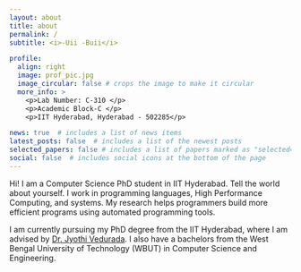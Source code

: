 ```yaml
---
layout: about
title: about
permalink: /
subtitle: <i>-Uii -Buii</i>

profile:
  align: right
  image: prof_pic.jpg
  image_circular: false # crops the image to make it circular
  more_info: >
    <p>Lab Number: C-310 </p>
    <p>Academic Block-C </p>
    <p>IIT Hyderabad, Hyderabad - 502285</p>

news: true  # includes a list of news items
latest_posts: false  # includes a list of the newest posts
selected_papers: false # includes a list of papers marked as "selected={true}"
social: false  # includes social icons at the bottom of the page
---
```


Hi! I am a Computer Science PhD student in IIT Hyderabad. Tell the world about yourself. I work in programming languages, High Performance Computing, and systems. My research helps programmers build more efficient programs using automated programming tools.

I am currently pursuing my PhD degree from the IIT Hyderabad, where I am advised by [Dr. Jyothi Vedurada](https://jyothivedurada.github.io/). I also have a bachelors from the West Bengal University of Technology (WBUT) in Computer Science and Engineering.

<!-- Put your address / P.O. box / other info right below your picture. You can also disable any of these elements by editing `profile` property of the YAML header of your `_pages/about.md`. Edit `_bibliography/papers.bib` and Jekyll will render your [publications page](/al-folio/publications/) automatically.

Link to your social media connections, too. This theme is set up to use [Font Awesome icons](http://fortawesome.github.io/Font-Awesome/) and [Academicons](https://jpswalsh.github.io/academicons/), like the ones below. Add your Facebook, Twitter, LinkedIn, Google Scholar, or just disable all of them. -->